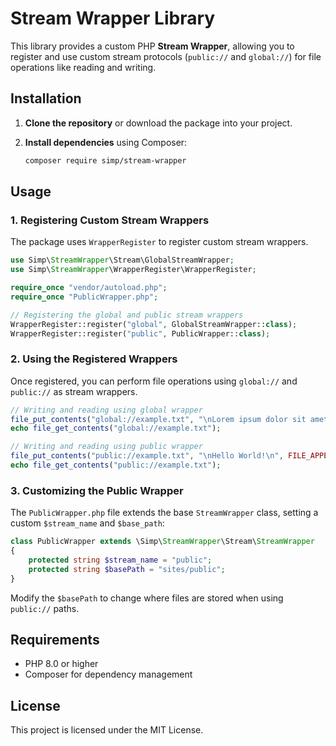 # Stream Wrapper Library

This library provides a custom PHP **Stream Wrapper**, allowing you to register and use custom stream protocols (`public://` and `global://`) for file operations like reading and writing.

## Installation

1. **Clone the repository** or download the package into your project.
2. **Install dependencies** using Composer:

   ```sh
   composer require simp/stream-wrapper
   ```

## Usage

### 1. Registering Custom Stream Wrappers

The package uses `WrapperRegister` to register custom stream wrappers.

```php
use Simp\StreamWrapper\Stream\GlobalStreamWrapper;
use Simp\StreamWrapper\WrapperRegister\WrapperRegister;

require_once "vendor/autoload.php";
require_once "PublicWrapper.php";

// Registering the global and public stream wrappers
WrapperRegister::register("global", GlobalStreamWrapper::class);
WrapperRegister::register("public", PublicWrapper::class);
```

### 2. Using the Registered Wrappers

Once registered, you can perform file operations using `global://` and `public://` as stream wrappers.

```php
// Writing and reading using global wrapper
file_put_contents("global://example.txt", "\nLorem ipsum dolor sit amet\n", FILE_APPEND);
echo file_get_contents("global://example.txt");

// Writing and reading using public wrapper
file_put_contents("public://example.txt", "\nHello World!\n", FILE_APPEND);
echo file_get_contents("public://example.txt");
```

### 3. Customizing the Public Wrapper

The `PublicWrapper.php` file extends the base `StreamWrapper` class, setting a custom `$stream_name` and `$base_path`:

```php
class PublicWrapper extends \Simp\StreamWrapper\Stream\StreamWrapper
{
    protected string $stream_name = "public";
    protected string $basePath = "sites/public";
}
```

Modify the `$basePath` to change where files are stored when using `public://` paths.

## Requirements

- PHP 8.0 or higher
- Composer for dependency management

## License

This project is licensed under the MIT License.
